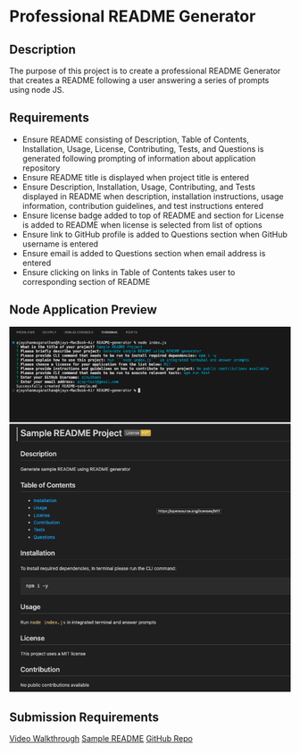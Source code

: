 # Professional README Generator

## Description
The purpose of this project is to create a professional README Generator that creates a README following a user answering a series of prompts using node JS.

## Requirements
- Ensure README consisting of Description, Table of Contents, Installation, Usage, License, Contributing, Tests, and Questions is generated following prompting of information about application repository
- Ensure README title is displayed when project title is entered
- Ensure Description, Installation, Usage, Contributing, and Tests displayed in README when description, installation instructions, usage information, contribution guidelines, and test instructions entered
- Ensure license badge added to top of README and section for License is added to README when license is selected from list of options
- Ensure link to GitHub profile is added to Questions section when GitHub username is entered
- Ensure email is added to Questions section when email address is entered
- Ensure clicking on links in Table of Contents takes user to corresponding section of README

## Node Application Preview
![Application Screenshot 1](images/readme-application-1.png)
![Application Screenshot 2](images/readme-application-2.png)

## Submission Requirements
[Video Walkthrough](https://ajayshans.github.io/weather-dashboard-app/)
[Sample README](https://github.com/ajayshans/README-generator/blob/main/sample/README-sample.md/)
[GitHub Repo](https://github.com/ajayshans/README-generator/)
